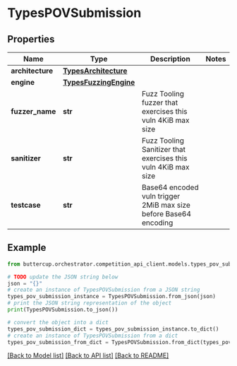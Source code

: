 # TypesPOVSubmission


## Properties

Name | Type | Description | Notes
------------ | ------------- | ------------- | -------------
**architecture** | [**TypesArchitecture**](TypesArchitecture.md) |  | 
**engine** | [**TypesFuzzingEngine**](TypesFuzzingEngine.md) |  | 
**fuzzer_name** | **str** | Fuzz Tooling fuzzer that exercises this vuln  4KiB max size | 
**sanitizer** | **str** | Fuzz Tooling Sanitizer that exercises this vuln  4KiB max size | 
**testcase** | **str** | Base64 encoded vuln trigger  2MiB max size before Base64 encoding | 

## Example

```python
from buttercup.orchestrator.competition_api_client.models.types_pov_submission import TypesPOVSubmission

# TODO update the JSON string below
json = "{}"
# create an instance of TypesPOVSubmission from a JSON string
types_pov_submission_instance = TypesPOVSubmission.from_json(json)
# print the JSON string representation of the object
print(TypesPOVSubmission.to_json())

# convert the object into a dict
types_pov_submission_dict = types_pov_submission_instance.to_dict()
# create an instance of TypesPOVSubmission from a dict
types_pov_submission_from_dict = TypesPOVSubmission.from_dict(types_pov_submission_dict)
```
[[Back to Model list]](../README.md#documentation-for-models) [[Back to API list]](../README.md#documentation-for-api-endpoints) [[Back to README]](../README.md)


